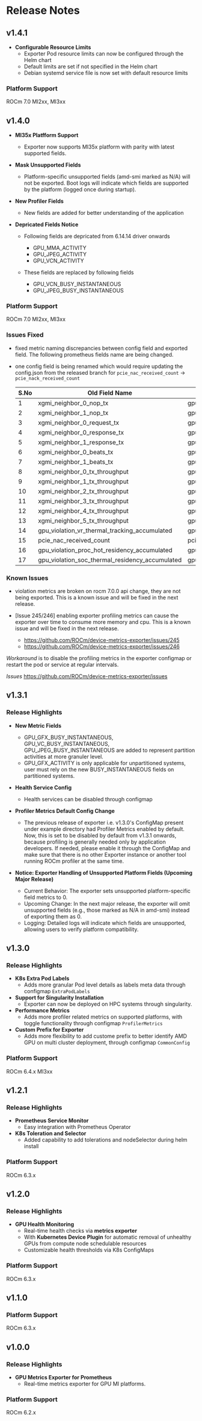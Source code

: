 # Release Notes

## v1.4.1

- **Configurable Resource Limits**
  - Exporter Pod resource limits can now be configured through the Helm chart
  - Default limits are set if not specified in the Helm chart
  - Debian systemd service file is now set with default resource limits

### Platform Support
ROCm 7.0 MI2xx, MI3xx

## v1.4.0

- **MI35x Platfform Support**
  - Exporter now supports MI35x platform with parity with latest supported
    fields.

- **Mask Unsupported Fields**
  - Platform-specific unsupported fields (amd-smi marked as N/A) will not be exported.
    Boot logs will indicate which fields are supported by the platform (logged once during startup).

- **New Profiler Fields**
  - New fields are added for better understanding of the application

- **Depricated Fields Notice**
  - Following fields are depricated from 6.14.14 driver onwards
    - GPU_MMA_ACTIVITY
    - GPU_JPEG_ACTIVITY
    - GPU_VCN_ACTIVITY

  - These fields are replaced by following fields
    - GPU_VCN_BUSY_INSTANTANEOUS
    - GPU_JPEG_BUSY_INSTANTANEOUS
 
### Platform Support
ROCm 7.0 MI2xx, MI3xx


### Issues Fixed
- fixed metric naming discrepancies between config field and exported field. The
  following prometheus fields name are being changed.
- one config field is being renamed which would require updating the
  config.json from the released branch for `pcie_nac_received_count` ->
  `pcie_nack_received_count`

  | S.No | Old Field Name                                  | New Field Name                                     |
  |------|-------------------------------------------------|----------------------------------------------------|
  | 1    | xgmi_neighbor_0_nop_tx                          | gpu_xgmi_nbr_0_nop_tx                              |
  | 2    | xgmi_neighbor_1_nop_tx                          | gpu_xgmi_nbr_1_nop_tx                              |
  | 3    | xgmi_neighbor_0_request_tx                      | gpu_xgmi_nbr_0_req_tx                              |
  | 4    | xgmi_neighbor_0_response_tx                     | gpu_xgmi_nbr_0_resp_tx                             |
  | 5    | xgmi_neighbor_1_response_tx                     | gpu_xgmi_nbr_1_resp_tx                             |
  | 6    | xgmi_neighbor_0_beats_tx                        | gpu_xgmi_nbr_0_beats_tx                            |
  | 7    | xgmi_neighbor_1_beats_tx                        | gpu_xgmi_nbr_1_beats_tx                            |
  | 8    | xgmi_neighbor_0_tx_throughput                   | gpu_xgmi_nbr_0_tx_thrput                           |
  | 9    | xgmi_neighbor_1_tx_throughput                   | gpu_xgmi_nbr_1_tx_thrput                           |
  | 10   | xgmi_neighbor_2_tx_throughput                   | gpu_xgmi_nbr_2_tx_thrput                           |
  | 11   | xgmi_neighbor_3_tx_throughput                   | gpu_xgmi_nbr_3_tx_thrput                           |
  | 12   | xgmi_neighbor_4_tx_throughput                   | gpu_xgmi_nbr_4_tx_thrput                           |
  | 13   | xgmi_neighbor_5_tx_throughput                   | gpu_xgmi_nbr_5_tx_thrput                           |
  | 14   | gpu_violation_vr_thermal_tracking_accumulated   | gpu_violation_vr_thermal_residency_accumulated     |
  | 15   | pcie_nac_received_count                         | pcie_nack_received_count                           |
  | 16   | gpu_violation_proc_hot_residency_accumulated    | gpu_violation_processor_hot_residency_accumulated  |
  | 17   | gpu_violation_soc_thermal_residency_accumulated | gpu_violation_socket_thermal_residency_accumulated |

### Known Issues
 - violation metrics are broken on rocm 7.0.0 api change, they are not being exported. This is a known issue and will be fixed in the next release.

  - [Issue 245/246]  enabling exporter profiling metrics can cause the exporter over time to consume more memory and cpu. This is a known issue and will be fixed in the next release.
    - https://github.com/ROCm/device-metrics-exporter/issues/245
    - https://github.com/ROCm/device-metrics-exporter/issues/246

  _Workaround_ is to disable the profiling metrics in the exporter configmap or restart the pod or service at regular intervals.

 *Issues* https://github.com/ROCm/device-metrics-exporter/issues


## v1.3.1

### Release Highlights

- **New Metric Fields**
  - GPU_GFX_BUSY_INSTANTANEOUS, GPU_VC_BUSY_INSTANTANEOUS,
    GPU_JPEG_BUSY_INSTANTANEOUS are added to represent partition activities at
    more granuler level.
  - GPU_GFX_ACTIVITY is only applicable for unpartitioned systems, user must
    rely on the new BUSY_INSTANTANEOUS fields on partitioned systems.

- **Health Service Config**
  - Health services can be disabled through configmap

- **Profiler Metrics Default Config Change**
  - The previous release of exporter i.e. v1.3.0's ConfigMap present under
    example directory had Profiler Metrics enabled by default. Now, this is
    set to be disabled by default from v1.3.1 onwards, because profiling is
    generally needed only by application developers. If needed, please enable
    it through the ConfigMap and make sure that there is no other Exporter
    instance or another tool running ROCm profiler at the same time.

- **Notice: Exporter Handling of Unsupported Platform Fields (Upcoming Major Release)**
  - Current Behavior: The exporter sets unsupported platform-specific field metrics to 0.
  - Upcoming Change: In the next major release, the exporter will omit unsupported fields 
    (e.g., those marked as N/A in amd-smi) instead of exporting them as 0.
  - Logging: Detailed logs will indicate which fields are unsupported, allowing users to verify platform compatibility.

## v1.3.0

### Release Highlights

- **K8s Extra Pod Labels**
  - Adds more granular Pod level details as labels meta data through configmap
    `ExtraPodLabels`
- **Support for Singularity Installation**
  - Exporter can now be deployed on HPC systems through singularity.
- **Performance Metrics**
  - Adds more profiler related metrics on supported platforms, with toggle
    functionality through configmap `ProfilerMetrics`
- **Custom Prefix for Exporter**
  - Adds more flexibility to add custome prefix to better identify AMD GPU on
    multi cluster deployment, through configmap `CommonConfig`

### Platform Support
ROCm 6.4.x MI3xx

## v1.2.1

### Release Highlights

- **Prometheus Service Monitor**
  - Easy integration with Prometheus Operator
- **K8s Toleration and Selector**
  - Added capability to add tolerations and nodeSelector during helm install

### Platform Support
ROCm 6.3.x

## v1.2.0

### Release Highlights

- **GPU Health Monitoring**
  - Real-time health checks via **metrics exporter**
  - With **Kubernetes Device Plugin** for automatic removal of unhealthy GPUs from compute node schedulable resources
  - Customizable health thresholds via K8s ConfigMaps

### Platform Support
ROCm 6.3.x

## v1.1.0

### Platform Support
ROCm 6.3.x

## v1.0.0

### Release Highlights

- **GPU Metrics Exporter for Prometheus**
  - Real-time metrics exporter for GPU MI platforms.

### Platform Support
ROCm 6.2.x
